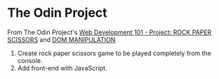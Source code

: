 # The Odin Project

From The Odin Project's [Web Development 101 -
Project: ROCK PAPER SCISSORS](https://www.theodinproject.com/courses/web-development-101/lessons/rock-paper-scissors) and [DOM MANIPULATION](https://www.theodinproject.com/courses/web-development-101/lessons/dom-manipulation)

1. Create rock paper scissors game to be played completely from the console.
2. Add front-end with JavaScript.